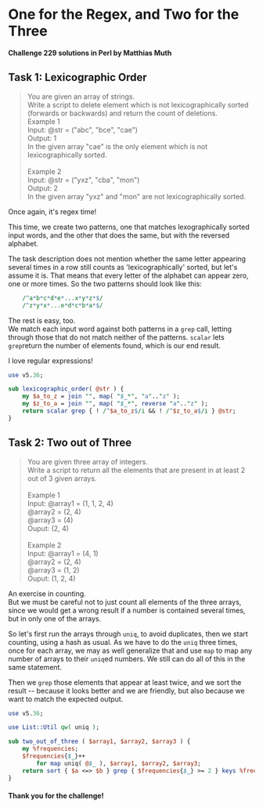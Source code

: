 # One for the Regex, and Two for the Three
**Challenge 229 solutions in Perl by Matthias Muth**

## Task 1: Lexicographic Order

> You are given an array of strings.<br/>
> Write a script to delete element which is not lexicographically sorted (forwards or backwards) and return the count of deletions.<br/>
> Example 1<br/>
> Input: @str = ("abc", "bce", "cae")<br/>
> Output: 1<br/>
> In the given array "cae" is the only element which is not lexicographically sorted.<br/>
> <br/>
> Example 2<br/>
> Input: @str = ("yxz", "cba", "mon")<br/>
> Output: 2<br/>
> In the given array "yxz" and "mon" are not lexicographically sorted.<br/>

Once again, it's regex time!

This time, we create two patterns,
one that matches lexographically sorted input words,
and the other that does the same, but with the reversed alphabet.

The task description does not mention
whether the same letter appearing several times in a row still counts
as 'lexicographically' sorted, but let's assume it is.
That means that every letter of the alphabet can appear zero, one or more times.
So the two patterns should look like this:
```perl
    /^a*b*c*d*e*...x*y*z*$/
    /^z*y*x*...e*d*c*b*a*$/
```

The rest is easy, too.<br/>
We match each input word against both patterns in a `grep` call,
letting through those that do not match neither of the patterns.
`scalar` lets `grep`return the number of elements found,
which is our end result.

I love regular expressions!

```perl
use v5.36;

sub lexicographic_order( @str ) {
    my $a_to_z = join "", map( "$_*", "a".."z" );
    my $z_to_a = join "", map( "$_*", reverse "a".."z" );
    return scalar grep { ! /^$a_to_z$/i && ! /^$z_to_a$/i } @str;
}
```

## Task 2: Two out of Three

> You are given three array of integers.<br/>
> Write a script to return all the elements that are present in at least 2 out of 3 given arrays.<br/>
> <br/>
> Example 1<br/>
> Input: @array1 = (1, 1, 2, 4)<br/>
>        @array2 = (2, 4)<br/>
>        @array3 = (4)<br/>
> Ouput: (2, 4)<br/>
> <br/>
> Example 2<br/>
> Input: @array1 = (4, 1)<br/>
>        @array2 = (2, 4)<br/>
>        @array3 = (1, 2)<br/>
> Ouput: (1, 2, 4)<br/>

An exercise in counting.<br/>
But we must be careful not to just count all elements of the three arrays,
since we would get a wrong result if a number is contained several times,
but in only one of the arrays.

So let's first run the arrays through `uniq`, to avoid duplicates,
then we start counting, using a hash as usual.
As we have to do the `uniq` three times, once for each array,
we may as well generalize that and use `map` to map any number of arrays
to their `uniq`ed numbers.
We still can do all of this in the same statement.

Then we `grep` those elements that appear at least twice,
and we sort the result -- because it looks better and we are friendly,
but also because we want to match the expected output.     

```perl
use v5.36;

use List::Util qw( uniq );

sub two_out_of_three ( $array1, $array2, $array3 ) {
    my %frequencies;
    $frequencies{$_}++
        for map uniq( @$_ ), $array1, $array2, $array3;
    return sort { $a <=> $b } grep { $frequencies{$_} >= 2 } keys %frequencies;
}
```

#### **Thank you for the challenge!**
